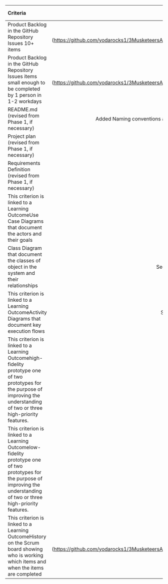 |Criteria|What we did|who did it|
|:-------|----------:|:---------|
|Product Backlog in the GitHub Repository Issues 10+ items| See [Milestone 2] (https://github.com/yodarocks1/3MusketeersAndARifleman/milestone/2)| Jade|
|Product Backlog in the GitHub Repository Issues items small enough to be completed by 1 person in 1-2 workdays| See [Milestone 2] (https://github.com/yodarocks1/3MusketeersAndARifleman/milestone/2)| Jade|
|README.md (revised from Phase 1, if necessary)| Added Naming conventions and comment conventions|Jacob|
|Project plan (revised from Phase 1, if necessary)|TODO| |
|Requirements Definition (revised from Phase 1, if necessary)|TODO| |
|This criterion is linked to a Learning OutcomeUse Case Diagrams that document the actors and their goals|TODO| |
|Class Diagram that document the classes of object in the system and their relationships|See docs/Class Diagram.png| Jade|
|This criterion is linked to a Learning OutcomeActivity Diagrams that document key execution flows|See docs/ActivityDiagrams| Bennett|
|This criterion is linked to a Learning Outcomehigh-fidelity prototype one of two prototypes for the purpose of improving the understanding of two or three high-priority features.|TODO| |
|This criterion is linked to a Learning Outcomelow-fidelity prototype one of two prototypes for the purpose of improving the understanding of two or three high-priority features.|TODO| |
|This criterion is linked to a Learning OutcomeHistory on the Scrum board showing who is working which items and when the items are completed|See [Milestone 2] (https://github.com/yodarocks1/3MusketeersAndARifleman/milestone/2)| Jade|
